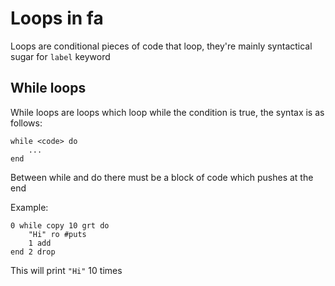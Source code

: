 # Loops in fa

Loops are conditional pieces of code that loop, they're mainly
syntactical sugar for `label` keyword

## While loops

While loops are loops which loop while the condition
is true, the syntax is as follows:

```fa
while <code> do
    ...
end
```

Between while and do there must be a block of code which
pushes at the end

Example:

```fa
0 while copy 10 grt do
    "Hi" ro #puts
    1 add
end 2 drop
```

This will print `"Hi"` 10 times
